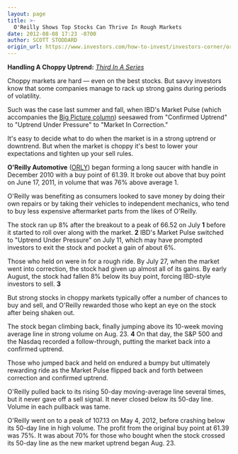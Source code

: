 ```yaml
---
layout: page
title: >-
  O'Reilly Shows Top Stocks Can Thrive In Rough Markets
date: 2012-08-08 17:23 -0700
author: SCOTT STODDARD
origin_url: https://www.investors.com/how-to-invest/investors-corner/oreilly-automotive-showed-how-market-leaders-thrive-in-choppy-markets/
---
```


**Handling A Choppy Uptrend:** _[Third In A Series](http://news.investors.com/specialreport/621258/201208071356/handling-a-choppy-uptrend.aspx)_

Choppy markets are hard — even on the best stocks. But savvy investors know that some companies manage to rack up strong gains during periods of volatility.

Such was the case last summer and fall, when IBD's Market Pulse (which accompanies the [Big Picture column](https://www.investors.com/search/searchresults.aspx?source=filterSearch&Ntt=The+Big+Picture&Nr=OR%28Column%3aThe+Big+Picture%2cEducation%2fHelp+Type%3aThe+Big+Picture%29)) seesawed from "Confirmed Uptrend" to "Uptrend Under Pressure" to "Market In Correction."

It's easy to decide what to do when the market is in a strong uptrend or downtrend. But when the market is choppy it's best to lower your expectations and tighten up your sell rules.

**O'Reilly Automotive** ([ORLY](https://research.investors.com/quote.aspx?symbol=ORLY)) began forming a long saucer with handle in December 2010 with a buy point of 61.39. It broke out above that buy point on June 17, 2011, in volume that was 76% above average 1.

O'Reilly was benefiting as consumers looked to save money by doing their own repairs or by taking their vehicles to independent mechanics, who tend to buy less expensive aftermarket parts from the likes of O'Reilly.

The stock ran up 8% after the breakout to a peak of 66.52 on July **1** before it started to roll over along with the market. **2** IBD's Market Pulse switched to "Uptrend Under Pressure" on July 11, which may have prompted investors to exit the stock and pocket a gain of about 6%.

Those who held on were in for a rough ride. By July 27, when the market went into correction, the stock had given up almost all of its gains. By early August, the stock had fallen 8% below its buy point, forcing IBD-style investors to sell. **3**

But strong stocks in choppy markets typically offer a number of chances to buy and sell, and O'Reilly rewarded those who kept an eye on the stock after being shaken out.

The stock began climbing back, finally jumping above its 10-week moving average line in strong volume on Aug. 23. **4** On that day, the S&P 500 and the Nasdaq recorded a follow-through, putting the market back into a confirmed uptrend.

Those who jumped back and held on endured a bumpy but ultimately rewarding ride as the Market Pulse flipped back and forth between correction and confirmed uptrend.

O'Reilly pulled back to its rising 50-day moving-average line several times, but it never gave off a sell signal. It never closed below its 50-day line. Volume in each pullback was tame.

O'Reilly went on to a peak of 107.13 on May 4, 2012, before crashing below its 50-day line in high volume. The profit from the original buy point at 61.39 was 75%. It was about 70% for those who bought when the stock crossed its 50-day line as the new market uptrend began Aug. 23.
